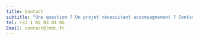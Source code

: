 ```yaml
---
title: Contact
subtitle: "Une question ? Un projet nécessitant accompagnement ? Contactez nous ! "
tel: +33 1 02 03 04 05
Email: contact@lmdc.fr
---
```


